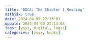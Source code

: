 ```yaml
---
title: 'DDCA: The Chapter 1 Reading'
mathjax: true
date: 2024-04-09 22:13:03
update: 2024-04-09 22:13:03
tags: [ysyx, digital, logic]
categories: [ysyx, books]
---
```

